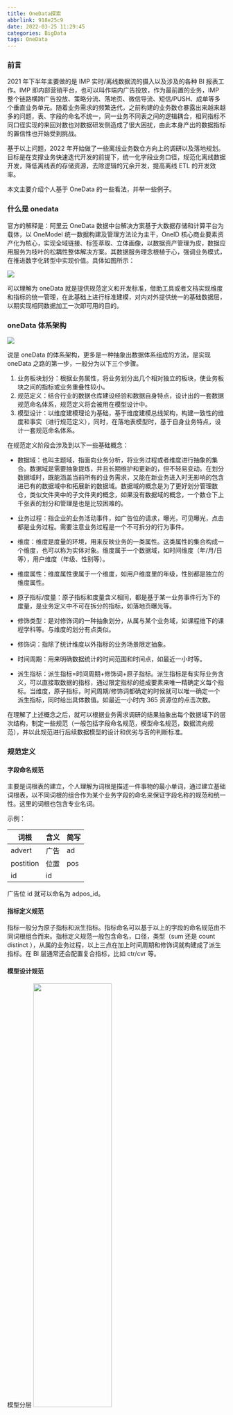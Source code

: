 ```yaml
---
title: OneData探索
abbrlink: 918e25c9
date: 2022-03-25 11:29:45
categories: BigData
tags: OneData
---
```


### 前言

2021 年下半年主要做的是 IMP 实时/离线数据流的摄入以及涉及的各种 BI 报表工作。IMP 即内部营销平台，也可以叫作端内广告投放，作为最前置的业务，IMP 整个链路横跨广告投放、策略分流、落地页、微信导流、短信/PUSH、成单等多个垂直业务单元。随着业务需求的频繁迭代，之前构建的业务数仓暴露出来越来越多的问题，表、字段的命名不统一，同一业务不同表之间的逻辑耦合，相同指标不同口径实现的来回对数也对数据研发侧造成了很大困扰，由此本身产出的数据指标的置信性也开始受到挑战。

基于以上问题，2022 年开始做了一些离线业务数仓方向上的调研以及落地规划。目标是在支撑业务快速迭代开发的前提下，统一化字段业务口径，规范化离线数据开发，降低离线表的存储资源，去除逻辑的冗余开发，提高离线 ETL 的开发效率。

本文主要介绍个人基于 OneData 的一些看法，并举一些例子。

<!--more-->

### 什么是 onedata 
官方的解释是：阿里云 OneData 数据中台解决方案基于大数据存储和计算平台为载体，以 OneModel 统一数据构建及管理方法论为主干，OneID 核心商业要素资产化为核心，实现全域链接、标签萃取、立体画像，以数据资产管理为皮，数据应用服务为枝叶的松耦性整体解决方案。其数据服务理念根植于心，强调业务模式，在推进数字化转型中实现价值。具体如图所示：

![](https://timemachine-blog.oss-cn-beijing.aliyuncs.com/img/ali_oneData.png)

可以理解为 oneData 就是提供规范定义和开发标准，借助工具或者文档实现维度和指标的统一管理，在此基础上进行标准建模，对内对外提供统一的基础数据层，以期实现相同数据加工一次即可用的目的。

### oneData 体系架构
![](https://timemachine-blog.oss-cn-beijing.aliyuncs.com/img/OneData%20%E4%BD%93%E7%B3%BB%E6%9E%B6%E6%9E%84%20%281%29.png)

说是 oneData 的体系架构，更多是一种抽象出数据体系组成的方法，是实现 oneData 之路的第一步，一般分为以下三个步骤。

1. 业务板块划分：根据业务属性，将业务划分出几个相对独立的板块，使业务板块之间的指标或业务重叠性较小。
2. 规范定义：结合行业的数据仓库建设经验和数据自身特点，设计出的一套数据规范命名体系，规范定义将会被用在模型设计中。
3. 模型设计：以维度建模理论为基础，基于维度建模总线架构，构建一致性的维度和事实（进行规范定义），同时，在落地表模型时，基于自身业务特点，设计一套规范命名体系。

在规范定义阶段会涉及到以下一些基础概念：

- 数据域：也叫主题域，指面向业务分析，将业务过程或者维度进行抽象的集合。数据域是需要抽象提炼，并且长期维护和更新的，但不轻易变动。在划分数据域时，既能涵盖当前所有的业务需求，又能在新业务进入时无影响的包含进已有的数据域中和拓展新的数据域。数据域的概念是为了更好划分管理数仓，类似文件夹中的子文件夹的概念，如果没有数据域的概念，一个数仓下上千张表的划分和管理是也是比较困难的。

- 业务过程：指企业的业务活动事件，如广告位的请求，曝光，可见曝光，点击都是业务过程。需要注意业务过程是一个不可拆分的行为事件。

- 维度：维度是度量的环境，用来反映业务的一类属性。这类属性的集合构成一个维度，也可以称为实体对象。维度属于一个数据域，如时间维度（年/月/日等），用户维度（年级、性别等）。

- 维度属性：维度属性隶属于一个维度，如用户维度里的年级，性别都是独立的维度属性。

- 原子指标/度量：原子指标和度量含义相同，都是基于某一业务事件行为下的度量，是业务定义中不可在拆分的指标，如落地页曝光等。

- 修饰类型：是对修饰词的一种抽象划分，从属与某个业务域，如课程维下的课程学科等。与维度的划分有点类似。

- 修饰词：指除了统计维度以外指标的业务场景限定抽象。

- 时间周期：用来明确数据统计的时间范围和时间点，如最近一小时等。

- 派生指标：派生指标=时间周期+修饰词+原子指标。派生指标是有实际业务含义，可以直接取数据的指标，通过限定指标的组成要素来唯一精确定义每个指标。当维度，原子指标，时间周期/修饰词都确定的时候就可以唯一确定一个派生指标，同时给出具体数值。如最近一小时内 365 资源位的点击次数。

在理解了上述概念之后，就可以根据业务需求调研的结果抽象出每个数据域下的层次结构，制定一些规范（一般包括字段命名规范，模型命名规范，数据流向规范），并以此规范进行后续数据模型的设计和优劣与否的判断标准。

### 规范定义

#### 字段命名规范
主要是词根表的建立，个人理解为词根是描述一件事物的最小单词，通过建立基础词根表，以不同词根的组合作为某个业务字段的命名来保证字段名称的规范和统一性。这里的词根也包含专业名词。

示例：

|词根	|含义|  简写 |
|-------|--------|-------|
| advert | 广告 |  ad  |
| postition | 位置 | pos |
| id  | id |  |

广告位 id 就可以命名为 adpos_id。

#### 指标定义规范
指标一般分为原子指标和派生指标。指标命名可以基于以上的字段的命名规范由不同词根组合而来。指标定义规范一般包含命名，口径，类型（sum 还是 count distinct ），从属的业务过程，以上三点在加上时间周期和修饰词就构建成了派生指标。在 BI 层通常还会配置复合指标，比如 ctr/cvr 等。

#### 模型设计规范
模型分层
<img src="https://timemachine-blog.oss-cn-beijing.aliyuncs.com/img/%E5%88%86%E5%B1%82.png" width="60%" height="50%">
- ODS：原始数据层，存放原始数据，数据保持原貌不做处理。
- DW ：数据仓库层，是为企业所有级别的决策制定过程，提供所有类型数据支持的战略集合，是一个包含所有主题的通用集合。包含 DWD、DWS。
- DWD：明细数据层，存储的都是以事实表为主，该层的事实表又叫明细事实表。DWD 层做数据的标准化，为后续的处理提供干净、统一、标准的数据。在 DWD 层的操作：
	- 过滤，去除掉丢失关键信息的数据、去除格式错误的数据、去除无用字段。
	- 统一，打点数据不够规范，不同业务的打点逻辑可能不同，在 DWD 层做统一。如布尔类型，有用 0，1 数字标识，也有用 0，1 字符串标识，也有用 true，false 字符串标识别。如字符串空值有 "",也有 null。如日期有秒级时间戳，也有毫秒时间戳。
	- 映射，例如将字符串映射成枚举值。
	- 按照数据域划分。
- DWS：数据服务层，按照业务划分，在该层按照不同的维度聚合计算指标，生成字段比较多的宽表，用于提供后续的业务查询，OLAP分析，数据分发等。
- DIM：维表层，存储所有的维度信息。按照不同的维度主题划分。
- ADS：数据应用层，面向实际的数据需求，以 DWD 或者 DWS 层的数据为基础，组成的各种统计报表。

数据流向规范
<img src="https://timemachine-blog.oss-cn-beijing.aliyuncs.com/img/shucangliuxiang.png" width="60%" height="50%">

- 只有 dwd 和 dim 可以使用 ods 层数据。
- dwd 之间不能同层调用，原因是不能跨数据域调用。
- dws 之间可以互相调用，组合成不同数据域下的链路转化宽表。
- dim 从 dwd 事实表中获取或者从 ods 层直接获取，不能直接将 ods 层表作为 dim 使用。
- ads 层只能通过 dwd 和 dws 取数，并且要尽量避免直接从 dwd 取数，如果要取数的话，需要考虑是否可以建立 dws 宽表。
- 对于其他业务团队提供的 dwd 表，首先考虑建立 dws 表，再者同步成业务交集下的 dwd 事实表。

#### 模型命名规范
模型分层 + 业务板块 + 数据主题 + {可选的业务过程} + {可选的粒度} +  调度周期，比如 dwd_imp_ad_click_di

#### 表文档规范
在平台基建不完善时，可以考虑结合 confluence 来对表文档进行集中管理，但是比较麻烦，这里不太建议。个人感觉的 oneData 各种规范的保证其实是强依赖于平台工具的，比如阿里的 dataworks。

#### 模型设计
主要基于维度建模的思想来进行模型设计，主要考虑以下几个因素

- 易用性，大多数数仓表不仅仅要提供给上下游研发使用，分析师和运营也有取数需求，表模型的设计要尽量便于他人理解。
- 拓展性，由于业务迭代添加字段时不用对下游业务使用造成太大的扰动。
- 低成本，合理的字段冗余可以提高 sql 的性能，避免多余的 join 操作。这里的低成本并非是简单的低存储，更多是存储成本和查询性能的平衡。
- 高效性，良好的查询性能，通常依赖于合理的分区和索引来实现，存储方面的话就是数据的分布。


### 实施过程
阿里巴巴大数据之路第五章有对应的图，这里就不重新搞了，这里实施过程其实可以在抽象下，下面实践会介绍并举一些示例。

1. 业务需求调研。
2. 依据 oneData 的体系架构进行数据域划分，抽象业务过程和维度。
3. 明确规范定义
	- 指标规范（指标分层，是否要借助工具或者文档来进行指标的统一建立与管理）。
	- 命名规范（字段命名规范，词根表，维度修饰词文档的维护）。
	- 模型设计规范（模型分层，模型命名，数据流向等）
	- 码值维护。
4. 构建总线矩阵，以全局整体的视角来看每个业务过程所涉及到的维度。
5. 模型设计
	- 依据第二步抽象的维度和指标进行维表和事实表设计。
	- 模型评审，保障交付。

### 一些问题
之前看 oneData 时的一些问题，其实应该也不算问题，oneData 作为一个方法论，只是起到总纲的作用，不能教条主义，要结合本身的业务场景来灵活调整，最终形成适合自己的 onedata。
- 维度属性和修饰词的区别在哪里？既然已经作为修饰词了，那么就可以作为维度，为何还要区分成两个概念？
- 汇总表和事实表的区别在哪里？
只有汇总表会涉及到指标的概念，事实表仅仅是描述事件行为。
- 构建总线矩阵的意义在哪里？
- oneData 的核心思想是什么？
- 维表有没有必要进行合并，什么场景下合并？
要理解主从维表的概念
- ods 的维表为啥要同步到 dim 一份，仅仅是为了统一规范？
- 粒度和维度的区别在哪里？
粒度更偏向于描述事实的深度，比如小时粒度，天粒度，月粒度。而维度是描述事实的角度，更水平也更细。
- 针对前置业务板块用到了后续转化链路业务下的数据域中的表，是需要把后续链路业务板块划作一个数据域放到前置业务中去，还是做完全的业务隔离呢？
- 主题域和数据域的区别在哪里？
- 业务过程该怎么划分，要不要拆分到最细？这里分别对应的就是单事务事实表和多事务事实表。什么场景下该拆分到最细，什么场景下又该合并？
- dwd，dws 层原则上不允许跨数据域，如果要跨数据域该怎么办？是新建数据域还是通过视图的方式提供？
- oneDtata 整体的实施过程强依赖工具，尤其是规范定义部分，如果没有工具功能保证的话，不可避免的会出现规范定义问题，最常见的就是字段命名不统一。

### 实践
看了 oneData 一段时间后，其实非常的晦涩难懂，总感觉是虚无缥缈，另外这个东西的设计与重构的周期是非常长的，并且还要考虑中间业务需求的变动造成的已确定表模型的更改以及双跑过程中的队列资源。基于以上问题，对以上 oneData 的实施过程在做细分。

下面的内容都会基于广告投放下的广告请求业务过程来做举例。

#### 数据域及业务过程划分
上面已经介绍了数据域及业务过程的概念。对于涉及对个垂直业务单元的业务线来说，其涉及到的每个业务单元可以看做一个数据域，比如博主所做的 IMP ，就可以划分为广告投放，落地页，成单等等数据域。
这里以广告投放数据域为例，业务过程大致可以划分为内部与外部
- 内部，运营侧在后台对广告计划，单元，创意的创建。
- 外部，用户产生的广告请求，广告曝光，广告可见曝光，广告点击。


#### 数仓规划 

##### 构建总线矩阵
主要是明确该数据域下所涉及到的所有业务过程以及每个业务过程所涉及到的维度 
![](https://timemachine-blog.oss-cn-beijing.aliyuncs.com/img/zongxianjuzhen.png)

##### 明确指标
![](https://timemachine-blog.oss-cn-beijing.aliyuncs.com/img/mingquezhibiao.png)

##### 整体设计
![](https://timemachine-blog.oss-cn-beijing.aliyuncs.com/img/zhengtisheji.png)

#### 数据标准 

##### 定义字段标准 
根据规范定义中的词根表来设计该数据域下每个业务过程所涉及到的字段以及业务含义。

##### 定义枚举值
针对字段标准中字段，关联其对应的枚举值

##### 定义度量


#### 数据指标  

##### 定义原子指标

##### 定义修饰词

##### 定义时间周期

##### 构建派生指标

#### 模型设计


### 总结










